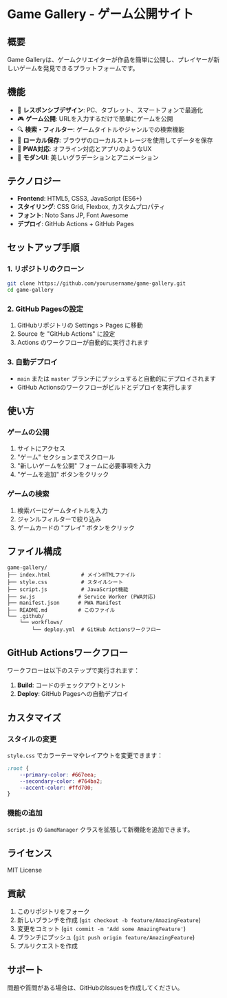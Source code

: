 # Game Gallery - ゲーム公開サイト

## 概要

Game Galleryは、ゲームクリエイターが作品を簡単に公開し、プレイヤーが新しいゲームを発見できるプラットフォームです。

## 機能

- 📱 **レスポンシブデザイン**: PC、タブレット、スマートフォンで最適化
- 🎮 **ゲーム公開**: URLを入力するだけで簡単にゲームを公開
- 🔍 **検索・フィルター**: ゲームタイトルやジャンルでの検索機能
- 💾 **ローカル保存**: ブラウザのローカルストレージを使用してデータを保存
- 🚀 **PWA対応**: オフライン対応とアプリのようなUX
- 🎨 **モダンUI**: 美しいグラデーションとアニメーション

## テクノロジー

- **Frontend**: HTML5, CSS3, JavaScript (ES6+)
- **スタイリング**: CSS Grid, Flexbox, カスタムプロパティ
- **フォント**: Noto Sans JP, Font Awesome
- **デプロイ**: GitHub Actions + GitHub Pages

## セットアップ手順

### 1. リポジトリのクローン

```bash
git clone https://github.com/yourusername/game-gallery.git
cd game-gallery
```

### 2. GitHub Pagesの設定

1. GitHubリポジトリの Settings > Pages に移動
2. Source を "GitHub Actions" に設定
3. Actions のワークフローが自動的に実行されます

### 3. 自動デプロイ

- `main` または `master` ブランチにプッシュすると自動的にデプロイされます
- GitHub Actionsのワークフローがビルドとデプロイを実行します

## 使い方

### ゲームの公開

1. サイトにアクセス
2. "ゲーム" セクションまでスクロール
3. "新しいゲームを公開" フォームに必要事項を入力
4. "ゲームを追加" ボタンをクリック

### ゲームの検索

1. 検索バーにゲームタイトルを入力
2. ジャンルフィルターで絞り込み
3. ゲームカードの "プレイ" ボタンをクリック

## ファイル構成

```
game-gallery/
├── index.html          # メインHTMLファイル
├── style.css           # スタイルシート
├── script.js           # JavaScript機能
├── sw.js              # Service Worker (PWA対応)
├── manifest.json      # PWA Manifest
├── README.md          # このファイル
└── .github/
    └── workflows/
        └── deploy.yml  # GitHub Actionsワークフロー
```

## GitHub Actionsワークフロー

ワークフローは以下のステップで実行されます：

1. **Build**: コードのチェックアウトとリント
2. **Deploy**: GitHub Pagesへの自動デプロイ

## カスタマイズ

### スタイルの変更

`style.css` でカラーテーマやレイアウトを変更できます：

```css
:root {
    --primary-color: #667eea;
    --secondary-color: #764ba2;
    --accent-color: #ffd700;
}
```

### 機能の追加

`script.js` の `GameManager` クラスを拡張して新機能を追加できます。

## ライセンス

MIT License

## 貢献

1. このリポジトリをフォーク
2. 新しいブランチを作成 (`git checkout -b feature/AmazingFeature`)
3. 変更をコミット (`git commit -m 'Add some AmazingFeature'`)
4. ブランチにプッシュ (`git push origin feature/AmazingFeature`)
5. プルリクエストを作成

## サポート

問題や質問がある場合は、GitHubのIssuesを作成してください。
